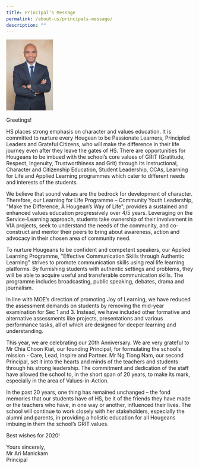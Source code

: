 ```yaml
---
title: Principal’s Message
permalink: /about-us/principals-message/
description: ""
---
```

<img src="/images/Mr%20Ari.jpeg" 
     style="width:25%">

Greetings!

HS places strong emphasis on character and values education. It is committed to nurture every Hougean to be Passionate Learners, Principled Leaders and Grateful Citizens, who will make the difference in their life journey even after they leave the gates of HS. There are opportunities for Hougeans to be imbued with the school’s core values of GRIT (Gratitude, Respect, Ingenuity, Trustworthiness and Grit) through its Instructional, Character and Citizenship Education, Student Leadership, CCAs, Learning for Life and Applied Learning programmes which cater to different needs and interests of the students.

  

We believe that sound values are the bedrock for development of character. Therefore, our Learning for Life Programme – Community Youth Leadership, "Make the Difference, A Hougean’s Way of Life", provides a sustained and enhanced values education progressively over 4/5 years. Leveraging on the Service-Learning approach, students take ownership of their involvement in VIA projects, seek to understand the needs of the community, and co-construct and mentor their peers to bring about awareness, action and advocacy in their chosen area of community need.

  

To nurture Hougeans to be confident and competent speakers, our Applied Learning Programme, "Effective Communication Skills through Authentic Learning" strives to promote communication skills using real life learning platforms. By furnishing students with authentic settings and problems, they will be able to acquire useful and transferable communication skills. The programme includes broadcasting, public speaking, debates, drama and journalism.

  

In line with MOE’s direction of promoting Joy of Learning, we have reduced the assessment demands on students by removing the mid-year examination for Sec 1 and 3. Instead, we have included other formative and alternative assessments like projects, presentations and various performance tasks, all of which are designed for deeper learning and understanding.

  

This year, we are celebrating our 20th Anniversary. We are very grateful to Mr Chia Choon Kiat, our founding Principal, for formulating the school’s mission - Care, Lead, Inspire and Partner. Mr Ng Tiong Nam, our second Principal, set it into the hearts and minds of the teachers and students through his strong leadership. The commitment and dedication of the staff have allowed the school to, in the short span of 20 years, to make its mark, especially in the area of Values-in-Action.

  

In the past 20 years, one thing has remained unchanged – the fond memories that our students have of HS, be it of the friends they have made or the teachers who have, in one way or another, influenced their lives. The school will continue to work closely with her stakeholders, especially the alumni and parents, in providing a holistic education for all Hougeans imbuing in them the school’s GRIT values.

Best wishes for 2020!


Yours sincerely,   
Mr Ari Manickam    
Principal